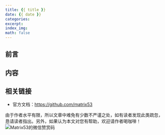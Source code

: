 ```yaml
---
title: {{ title }}
date: {{ date }}
categories:
excerpt:
index_img:
math: false
---
```


## 前言

## 内容

## 相关链接

- 官方文档：https://github.com/matrix53

由于作者水平有限，所以文章中难免有少数不严谨之处，如有读者发现此类疏忽，恳请读者指出。另外，如果认为本文对您有帮助，欢迎请作者喝咖啡！![Matrix53的微信赞赏码](/img/global/wxQRcode_pay.png)
